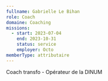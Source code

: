 ```yaml
---
fullname: Gabrielle Le Bihan
role: Coach
domaine: Coaching
missions:
  - start: 2023-07-04
    end: 2023-10-31
    status: service
    employer: Octo
memberType: attributaire
---
```

Coach transfo  - Opérateur de la DINUM